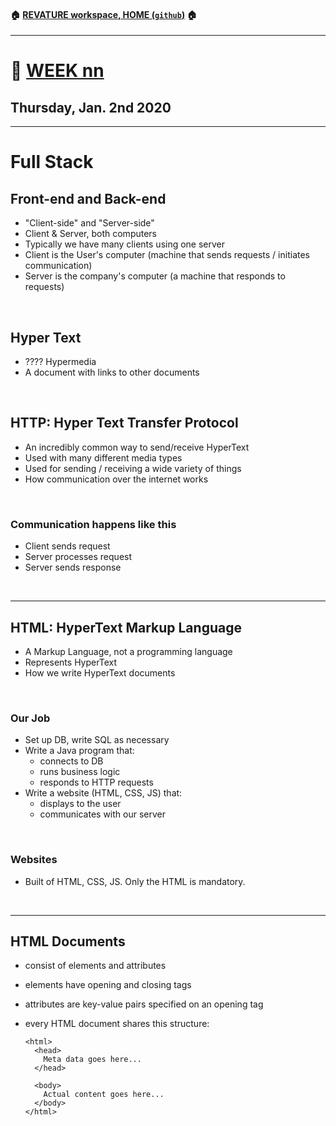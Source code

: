 #### :house: [REVATURE workspace, HOME (`github`)](https://github.com/joedonline/REVATURE__workspace)  :house:
---
# :calendar: [WEEK nn](https://github.com/joedonline/REVATURE__workspace/tree/master/WEEK__03)
## Thursday, Jan. 2nd 2020

---
# Full Stack

## Front-end and Back-end
- "Client-side" and "Server-side"
- Client & Server, both computers
- Typically we have many clients using one server
- Client is the User's computer (machine that sends requests / initiates communication)
- Server is the company's computer (a machine that responds to requests)

<br>

## Hyper Text
- ???? Hypermedia
- A document with links to other documents

<br>

## HTTP: Hyper Text Transfer Protocol
- An incredibly common way to send/receive HyperText
- Used with many different media types
- Used for sending / receiving a wide variety of things
- How communication over the internet works

<br>

### Communication happens like this
- Client sends request
- Server processes request
- Server sends response

<br>

---
## HTML: HyperText Markup Language
- A Markup Language, not a programming language
- Represents HyperText
- How we write HyperText documents

<br>

### Our Job
- Set up DB, write SQL as necessary
- Write a Java program that:
  * connects to DB
  * runs business logic
  * responds to HTTP requests
- Write a website (HTML, CSS, JS) that:
  * displays to the user
  * communicates with our server

<br>

### Websites
- Built of HTML, CSS, JS. Only the HTML is mandatory.

<br>

---
## HTML Documents
- consist of elements and attributes
- elements have opening and closing tags
- attributes are key-value pairs specified on an opening tag
- every HTML document shares this structure:

  ```
  <html>
    <head>
      Meta data goes here...
    </head>
    
    <body>
      Actual content goes here...
    </body>
  </html>
  ```
